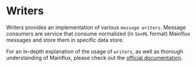# Writers

Writers provides an implementation of various `message writers`.
Message consumers are service that consume normalized (in `SenML` format)
Mainflux messages and store them in specific data store.

For an in-depth explanation of the usage of `writers`, as well as thorough
understanding of Mainflux, please check out the [official documentation][doc].

[doc]: http://mainflux.readthedocs.io
